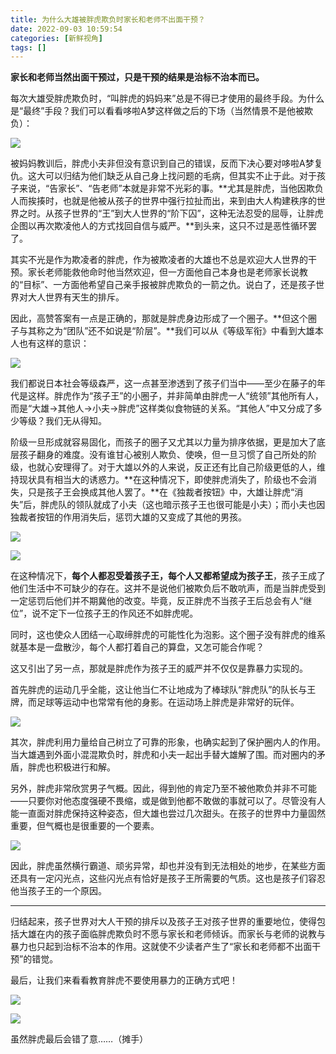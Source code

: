 ```yaml
---
title: 为什么大雄被胖虎欺负时家长和老师不出面干预？
date: 2022-09-03 10:59:54
categories: [新鲜视角]
tags: []
---
```



**家长和老师当然出面干预过，只是干预的结果是治标不治本而已。**

每次大雄受胖虎欺负时，“叫胖虎的妈妈来”总是不得已才使用的最终手段。为什么是“最终”手段？我们可以看看哆啦A梦这样做之后的下场（当然情景不是他被欺负）：

![](https://pica.zhimg.com/80/v2-2376992a8123a4743c185e1bb7965c25_1440w.jpg?source=1940ef5c)

被妈妈教训后，胖虎小夫非但没有意识到自己的错误，反而下决心要对哆啦A梦复仇。这大可以归结为他们缺乏从自己身上找问题的毛病，但其实不止于此。对于孩子来说，“告家长”、“告老师”本就是非常不光彩的事。**尤其是胖虎，当他因欺负人而挨揍时，也就是他被从孩子的世界中强行拉扯而出，来到由大人构建秩序的世界之时。从孩子世界的“王”到大人世界的“阶下囚”，这种无法忍受的屈辱，让胖虎企图以再次欺凌他人的方式找回自信与威严。**到头来，这只不过是恶性循环罢了。

其实不光是作为欺凌者的胖虎，作为被欺凌者的大雄也不总是欢迎大人世界的干预。家长老师能救他命时他当然欢迎，但一方面他自己本身也是老师家长说教的“目标”、一方面他希望自己亲手报被胖虎欺负的一箭之仇。说白了，还是孩子世界对大人世界有天生的排斥。
</br>

因此，高赞答案有一点是正确的，那就是胖虎身边形成了一个圈子。**但这个圈子与其称之为“团队”还不如说是“阶层”。**我们可以从《等级军衔》中看到大雄本人也有这样的意识：

![](https://pica.zhimg.com/80/v2-9ae3e00a316a9e48b45fb0e1e0443be9_1440w.jpg?source=1940ef5c)

我们都说日本社会等级森严，这一点甚至渗透到了孩子们当中——至少在藤子的年代是这样。胖虎作为“孩子王”的小圈子，并非简单由胖虎一人“统领”其他所有人，而是“大雄->其他人->小夫->胖虎”这样类似食物链的关系。“其他人”中又分成了多少等级？我们无从得知。

阶级一旦形成就容易固化，而孩子的圈子又尤其以力量为排序依据，更是加大了底层孩子翻身的难度。没有谁甘心被别人欺负、使唤，但一旦习惯了自己所处的阶级，也就心安理得了。对于大雄以外的人来说，反正还有比自己阶级更低的人，维持现状具有相当大的诱惑力。**在这种情况下，即使胖虎消失了，阶级也不会消失，只是孩子王会换成其他人罢了。**在《独裁者按钮》中，大雄让胖虎“消失”后，胖虎队的领队就成了小夫（这也暗示孩子王也很可能是小夫）；而小夫也因独裁者按钮的作用消失后，惩罚大雄的又变成了其他的男孩。

![](https://pic4.zhimg.com/80/v2-489a671afe409e8768fe60b782dc23c0_1440w.jpg?source=1940ef5c)

![](https://pic1.zhimg.com/80/v2-3859cceeea3dfcff2acb8a6630033a8b_1440w.jpg?source=1940ef5c)

在这种情况下，**每个人都忍受着孩子王，每个人又都希望成为孩子王**，孩子王成了他们生活中不可缺少的存在。这并不是说他们被欺负后不敢吭声，而是当胖虎受到一定惩罚后他们并不期冀他的改变。毕竟，反正胖虎不当孩子王后总会有人“继位”，说不定下一位孩子王的作风还不如胖虎呢。

同时，这也使众人团结一心取缔胖虎的可能性化为泡影。这个圈子没有胖虎的维系就基本是一盘散沙，每个人都打着自己的算盘，又怎可能合作呢？
</br>

这又引出了另一点，那就是胖虎作为孩子王的威严并不仅仅是靠暴力实现的。

首先胖虎的运动几乎全能，这让他当仁不让地成为了棒球队“胖虎队”的队长与王牌，而足球等运动中也常常有他的身影。在运动场上胖虎是非常好的玩伴。

![](https://picx.zhimg.com/80/v2-acf30efc4aeebaa538955ded3d083a2e_1440w.jpg?source=1940ef5c)

其次，胖虎利用力量给自己树立了可靠的形象，也确实起到了保护圈内人的作用。当大雄遇到外面小混混欺负时，胖虎和小夫一起出手替大雄解了围。而对圈内的矛盾，胖虎也积极进行和解。

另外，胖虎非常欣赏男子气概。因此，得到他的肯定乃至不被他欺负并非不可能——只要你对他态度强硬不畏缩，或是做到他都不敢做的事就可以了。尽管没有人能一直面对胖虎保持这种姿态，但大雄也尝过几次甜头。在孩子的世界中力量固然重要，但气概也是很重要的一个要素。

![](https://pica.zhimg.com/80/v2-414d4ded29735604f50c0264efe2b74f_1440w.jpg?source=1940ef5c)

因此，胖虎虽然横行霸道、顽劣异常，却也并没有到无法相处的地步，在某些方面还具有一定闪光点，这些闪光点有恰好是孩子王所需要的气质。这也是孩子们容忍他当孩子王的一个原因。

---

归结起来，孩子世界对大人干预的排斥以及孩子王对孩子世界的重要地位，使得包括大雄在内的孩子面临胖虎欺负时不愿与家长和老师倾诉。而家长与老师的说教与暴力也只起到治标不治本的作用。这就使不少读者产生了“家长和老师都不出面干预”的错觉。

最后，让我们来看看教育胖虎不要使用暴力的正确方式吧！

![](https://picx.zhimg.com/80/v2-c2157a36ca7e8eff856a6aefab799277_1440w.jpg?source=1940ef5c)

![](https://pic2.zhimg.com/80/v2-9020ecebc2ae01a7f4d87c60a58056a8_1440w.jpg?source=1940ef5c)

虽然胖虎最后会错了意……（摊手）